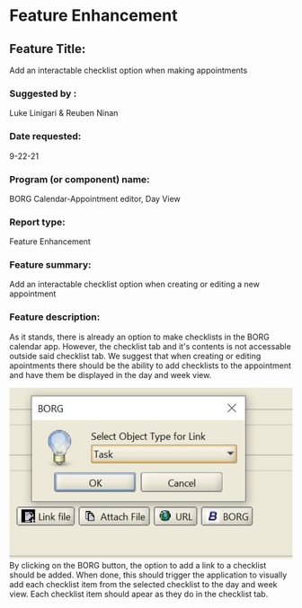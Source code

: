 # Feature Enhancement

## Feature Title:

Add an interactable checklist option when making appointments

### Suggested by :

Luke Linigari & Reuben Ninan

### Date requested:

9-22-21

### Program (or component) name:

BORG Calendar-Appointment editor, Day View

### Report type:

Feature Enhancement

### Feature summary:

Add an interactable checklist option when creating or editing a new appointment

### Feature description:

As it stands, there is already an option to make checklists in the BORG calendar app. However, the checklist tab and it's contents is not accessable outside said checklist tab. We suggest that when creating or editing apointments there should be the ability to add checklists to the appointment and have them be displayed in the day and week view.

![Borg Button](button.JPG)
By clicking on the BORG button, the option to add a link to a checklist should be added. When done, this should trigger the application to visually add each checklist item from the selected checklist to the day and week view. Each checklist item should apear as they do in the checklist tab.
